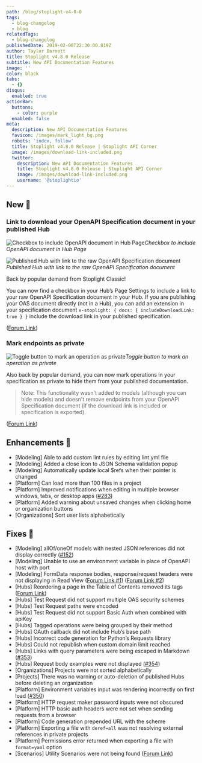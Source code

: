 ```yaml
---
path: /blog/stoplight-v4-8-0
tags:
  - blog-changelog
  - blog
relatedTags:
  - blog-changelog
publishedDate: 2019-02-08T22:30:00.819Z
author: Taylor Barnett
title: Stoplight v4.8.0 Release
subtitle: New API Documentation Features
image: ''
color: black
tabs:
  - {}
disqus:
  enabled: true
actionBar:
  buttons:
    - color: purple
  enabled: false
meta:
  description: New API Documentation Features
  favicon: /images/mark_light_bg.png
  robots: 'index, follow'
  title: Stoplight v4.8.0 Release | Stoplight API Corner
  image: /images/download-link-included.png
  twitter:
    description: New API Documentation Features
    title: Stoplight v4.8.0 Release | Stoplight API Corner
    image: /images/download-link-included.png
    username: '@stoplightio'
---
```

## New 🚀

### Link to download your OpenAPI Specification document in your published Hub

![Checkbox to include OpenAPI document in Hub Page](/images/download-link-checkbox.png)_Checkbox to include OpenAPI document in Hub Page_

![Published Hub with link to the raw OpenAPI Specification document](/images/download-spec-link.png)_Published Hub with link to the raw OpenAPI Specification document_

Back by popular demand from Stoplight Classic!

You can now find a checkbox in your Hub’s Page Settings to include a link to your raw OpenAPI Specification document in your Hub. If you are publishing your OAS document directly (not in a Hub), you can add an extension in your specification document `x-stoplight: { docs: { includeDownloadLink: true } }` include the download link in your published specification. 

([Forum Link](https://community.stoplight.io/t/allow-users-to-download-swagger-file))

### Mark endpoints as private

![Toggle button to mark an operation as private](/images/private-endpoint.png)_Toggle button to mark an operation as private_

Also back by popular demand, you can now mark operations in your specification as private to hide them from your published documentation. 

> Note: This functionality wasn't added to models (although you can hide models) and doesn't remove endpoints from your OpenAPI Specification document (if the download link is included or specification is exported).

([Forum Link](https://community.stoplight.io/t/public-private-endpoint-designation))

## Enhancements 💪

* \[Modeling] Able to add custom lint rules by editing lint.yml file
* \[Modeling] Added a close icon to JSON Schema validation popup
* \[Modeling] Automatically update local $refs when their pointer is changed
* \[Platform] Can load more than 100 files in a project
* \[Platform] Improved notifications when editing in multiple browser windows, tabs, or desktop apps ([\#283](https://github.com/stoplightio/desktop/issues/283))
* \[Platform] Added warning about unsaved changes when clicking home or organization buttons
* \[Organizations] Sort user lists alphabetically

## Fixes 🔧

* \[Modeling] allOf/oneOf models with nested JSON references did not display correctly ([\#152](https://github.com/stoplightio/desktop/issues/152))
* \[Modeling] Unable to use an environment variable in place of OpenAPI host with port
* \[Modeling] FormData response bodies, response/request headers were not displaying in Read View ([Forum Link #1](https://community.stoplight.io/t/response-headers-do-not-show-up-in-published-api-docs)) ([Forum Link #2](https://community.stoplight.io/t/example-request-body-not-showing-up-in-read-view))
* \[Hubs] Reordering a page in the Table of Contents removed its tags ([Forum Link](https://community.stoplight.io/t/page-tags-are-lost-when-reordering-pages))
* \[Hubs] Test Request did not support multiple OAS security schemes
* \[Hubs] Test Request paths were encoded
* \[Hubs] Test Request did not support Basic Auth when combined with apiKey
* \[Hubs] Tagged operations were being grouped by their method
* \[Hubs] OAuth callback did not include Hub’s base path
* \[Hubs] Incorrect code generation for Python’s Requests library
* \[Hubs] Could not republish when custom domain limit reached
* \[Hubs] Links with query parameters were being escaped in Markdown ([\#353](https://github.com/stoplightio/desktop/issues/353))
* \[Hubs] Request body examples were not displayed ([\#354](https://github.com/stoplightio/desktop/issues/354))
* \[Organizations] Projects were not sorted alphabetically
* \[Projects] There was no warning or auto-deletion of published Hubs before deleting an organization
* \[Platform] Environment variables input was rendering incorrectly on first load ([\#350](https://github.com/stoplightio/desktop/issues/350))
* \[Platform] HTTP request maker password inputs were not obscured
* \[Platform] HTTP basic auth headers were not set when sending requests from a browser
* \[Platform] Code generation prepended URL with the scheme
* \[Platform] Exporting a file with `deref=all` was not resolving external references in private projects
* \[Platform] Permissions error returned when exporting a file with `format=yaml` option
* \[Scenarios] Utility Scenarios were not being found ([Forum Link](https://community.stoplight.io/t/reference-utility-models-in-test-scenarios-is-not-working))

